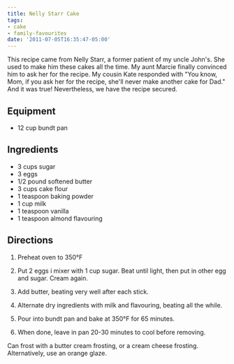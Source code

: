 ```yaml
---
title: Nelly Starr Cake
tags:
- cake
- family-favourites
date: '2011-07-05T16:35:47-05:00'
---
```

This recipe came from Nelly Starr, a former patient of my uncle
John's. She used to make him these cakes all the time. My aunt Marcie
finally convinced him to ask her for the recipe. My cousin Kate
responded with "You know, Mom, if you ask her for the recipe, she'll
never make another cake for Dad." And it was true! Nevertheless, we
have the recipe secured.

## Equipment

* 12 cup bundt pan

## Ingredients

* 3 cups sugar
* 3 eggs
* 1/2 pound softened butter
* 3 cups cake flour
* 1 teaspoon baking powder
* 1 cup milk
* 1 teaspoon vanilla
* 1 teaspoon almond flavouring

 

## Directions

1.  Preheat oven to 350°F

1.  Put 2 eggs i mixer with 1 cup sugar. Beat until light, then put in other egg and sugar. Cream again.

1.  Add butter, beating very well after each stick.

1.  Alternate dry ingredients with milk and flavouring, beating all the while.

1.  Pour into bundt pan and bake at 350°F for 65 minutes.

1.  When done, leave in pan 20-30 minutes to cool before removing.

Can frost with a butter cream frosting, or a cream cheese frosting. Alternatively, use an orange glaze.

